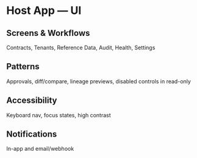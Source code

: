 # Host App — UI

## Screens & Workflows
Contracts, Tenants, Reference Data, Audit, Health, Settings

## Patterns
Approvals, diff/compare, lineage previews, disabled controls in read-only

## Accessibility
Keyboard nav, focus states, high contrast

## Notifications
In-app and email/webhook
